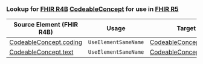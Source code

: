 ### Lookup for [FHIR R4B](https://hl7.org/fhir/R4B/) [CodeableConcept](https://hl7.org/fhir/R4B/CodeableConcept.html) for use in [FHIR R5](https://hl7.org/fhir/R5/)

| Source Element (FHIR R4B) | Usage | Target |
| -------------- | ----- | ------ |
| [CodeableConcept.coding](https://hl7.org/fhir/R4B/CodeableConcept.html#resource) | `UseElementSameName` | [CodeableConcept.coding](https://hl7.org/fhir/R5/CodeableConcept.html#resource) |
| [CodeableConcept.text](https://hl7.org/fhir/R4B/CodeableConcept.html#resource) | `UseElementSameName` | [CodeableConcept.text](https://hl7.org/fhir/R5/CodeableConcept.html#resource) |
